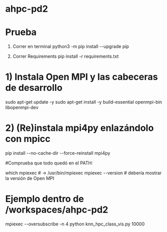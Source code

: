 # ahpc-pd2
# Prueba

1. Correr en terminal 
python3 -m pip install --upgrade pip

2. Correr Requirements 
pip install -r requirements.txt


# 1) Instala Open MPI y las cabeceras de desarrollo
sudo apt-get update -y
sudo apt-get install -y build-essential openmpi-bin libopenmpi-dev

# 2) (Re)instala mpi4py enlazándolo con mpicc
pip install --no-cache-dir --force-reinstall mpi4py

#Comprueba que todo quedó en el PATH:


which mpiexec      # → /usr/bin/mpiexec
mpiexec --version  # debería mostrar la versión de Open MPI

# Ejemplo dentro de /workspaces/ahpc-pd2
mpiexec --oversubscribe -n 4 python knn_hpc_class_vis.py 10000


